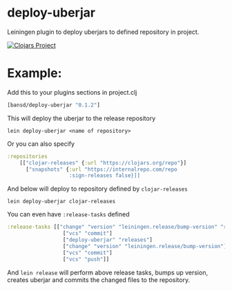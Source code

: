 # deploy-uberjar

Leiningen plugin to deploy uberjars to defined repository in project.

[![Clojars Project](https://clojars.org/bansd/deploy-uberjar/latest-version.svg)](https://clojars.org/bansd/deploy-uberjar)

# Example:

Add this to your plugins sections in project.clj

```clojure
[bansd/deploy-uberjar "0.1.2"]
```

This will deploy the uberjar to the release repository
```
lein deploy-uberjar <name of repository>
```
Or you can also specify 

```clojure
:repositories 
    [["clojar-releases" {:url "https://clojars.org/repo"}]
      ["snapshots" {:url "https://internalrepo.com/repo
                    :sign-releases false}]]
```
And below will deploy to repository defined by `clojar-releases`
```
lein deploy-uberjar clojar-releases
```

You can even have `:release-tasks` defined

```clojure
:release-tasks [["change" "version" "leiningen.release/bump-version" "release"]
                  ["vcs" "commit"]
                  ["deploy-uberjar" "releases"]
                  ["change" "version" "leiningen.release/bump-version"]
                  ["vcs" "commit"]
                  ["vcs" "push"]]
```

And `lein release` will perform above release tasks, bumps up version, creates uberjar and commits the changed files to the repository.
